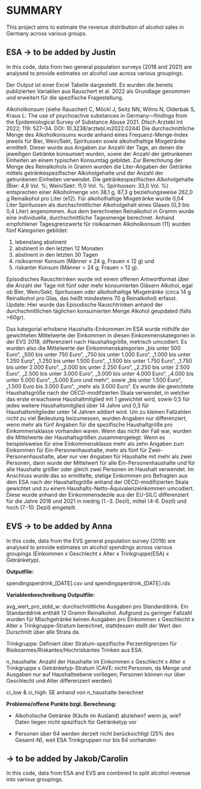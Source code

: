 # SUMMARY

This project aims to estimate the revenue distribution of alcohol sales in Germany across various groups.

## ESA -\> to be added by Justin

In this code, data from two general population surveys (2018 and 2021) are analysed to provide estimates on alcohol use across various groupings.

Der Output ist einer Excel Tabelle dargestellt. Es wurden die bereits publizierten Variablen aus Rauschert et al. 2022 als Grundlage genommen und erweitert für die spezifische Fragestellung.

Alkoholkonsum (siehe Rauschert C, Möckl J, Seitz NN, Wilms N, Olderbak S, Kraus L: The use of psychoactive substances in Germany—findings from the Epidemiological Survey of Substance Abuse 2021. Dtsch Arztebl Int 2022; 119: 527–34. DOI: 10.3238/arztebl.m2022.0244) Die durchschnittliche Menge des Alkoholkonsums wurde anhand eines Frequenz-Menge-Index jeweils für Bier, Wein/Sekt, Spirituosen sowie alkoholhaltige Mixgetränke ermittelt. Dieser wurde aus Angaben zur Anzahl der Tage, an denen die jeweiligen Getränke konsumiert wurden, sowie der Anzahl der getrunkenen Einheiten an einem typischen Konsumtag gebildet. Zur Berechnung der Menge des Reinalkohols in Gramm wurden die Liter-Angaben der Getränke mittels getränkespezifischer Alkoholgehalte und der Anzahl der getrunkenen Einheiten verwendet. Die getränkespezifischen Alkoholgehalte (Bier: 4,8 Vol. %; Wein/Sekt: 11,0 Vol. %; Spirituosen: 33,0 Vol. %) entsprechen einer Alkoholmenge von 38,1 g, 87,3 g beziehungsweise 262,0 g Reinalkohol pro Liter (e12). Für alkoholhaltige Mixgetränke wurde 0,04 Liter Spirituosen als durchschnittlicher Alkoholgehalt eines Glases (0,3 bis 0,4 Liter) angenommen. Aus dem berechneten Reinalkohol in Gramm wurde eine individuelle, durchschnittliche Tagesmenge berechnet. Anhand empfohlener Tagesgrenzwerte für risikoarmen Alkoholkonsum (11) wurden fünf Kategorien gebildet:

1)  lebenslang abstinent
2)  abstinent in den letzten 12 Monaten
3)  abstinent in den letzten 30 Tagen
4)  risikoarmer Konsum (Männer ≤ 24 g, Frauen ≤ 12 g) und
5)  riskanter Konsum (Männer \> 24 g; Frauen \> 12 g).

Episodisches Rauschtrinken wurde mit einem offenen Antwortformat über die Anzahl der Tage mit fünf oder mehr konsumierten Gläsern Alkohol, egal ob Bier, Wein/Sekt, Spirituosen oder alkoholhaltige Mixgetränke (circa 14 g Reinalkohol pro Glas, das heißt mindestens 70 g Reinalkohol) erfasst. Update: Hier wurde das Episodische Rauschtrinken anhand der durchschnitllichen täglichen konsumierten Menge Alkohol geupdated (falls \>60gr).

Das kategorial erhobene Haushalts-Einkommen im ESA wurde mithilfe der gewichteten Mittelwerte der Einkommen in diesen Einkommenskategorien in der EVS 2018, differenziert nach Haushaltsgröße, metrisch umcodiert. Es wurden also die Mittelwerte der Einkommenskategorien „bis unter 500 Euro“, „500 bis unter 750 Euro“, „750 bis unter 1.000 Euro“, „1.000 bis unter 1.250 Euro“, „1.250 bis unter 1.500 Euro“, „1.500 bis unter 1.750 Euro“, „1.750 bis unter 2.000 Euro“, „2.000 bis unter 2.250 Euro“, „2.250 bis unter 2.500 Euro“, „2.500 bis unter 3.000 Euro“, „3.000 bis unter 4.000 Euro“, „4.000 bis unter 5.000 Euro“, „5.000 Euro und mehr“, sowie „bis unter 1.500 Euro“, „1.500 Euro bis 3.000 Euro“, „mehr als 3.000 Euro“. Es wurde die gewichtete Haushaltsgröße nach der OECD-modifzierten Skala verwendet, in welcher das erste erwachsene Haushaltmitglied mit 1 gewichtet wird, sowie 0,5 für jedes weitere Haushaltsmitglied über 14 Jahre und 0,3 für Haushaltsmitglieder unter 14 Jahren addiert wird. Um zu kleinen Fallzahlen nicht zu viel Bedeutung beizumessen, wurden Angaben nur differenziert, wenn mehr als fünf Angaben für die spezifische Haushaltgröße pro Einkommensklasse vorhanden waren. Wenn das nicht der Fall war, wurden die Mittelwerte der Haushaltsgrößen zusammengelegt. Wenn es beispielsweise für eine Einkommensklasse mehr als zehn Angaben zum Einkommen für Ein-Personenhaushalte, mehr als fünf für Zwei-Personenhaushalte, aber nur vier Angaben für Haushalte mit mehr als zwei Personen, dann wurde der Mittelwert für alle Ein-Personenhaushalte und für alle Haushalte größer oder gleich zwei Personen im Haushalt verwendet. Im Anschluss wurde das so ermittelte, stetige Einkommen pro Befragten aus dem ESA nach der Haushaltsgröße anhand der OECD-modifizierten Skala gewichtet und zu einem Haushalts-Netto-Äquivalenzeinkommen umcodiert. Diese wurde anhand der Einkommensdezile aus der EU-SILC differenziert für die Jahre 2018 und 2021 in niedrig (1.-3. Dezil), mittel (4-6. Dezil) und hoch (7.-10. Dezil) eingeteilt.

## EVS -\> to be added by Anna

In this code, data from the EVS general population survey (2018) are analysed to provide estimates on alcohol spendings across various groupings (Einkommen x Geschlecht x Alter x Trinkgruppe(ESA) x Getränketyp).

**Outputfile:**

spendingsperdrink\_[DATE].csv und spendingsperdrink\_[DATE].rds

**Variablenbeschreibung Outputfile:**

avg_wert_pro_stdd_w: durchschnittliche Ausgaben pro Standarddrink. Ein Standarddrink enthält 12 Gramm Reinalkohol. Aufgrund zu geringer Fallzahl wurden für Mischgetränke keinen Ausgaben pro Einkommen x Geschlecht x Alter x Trinkgruppe-Stratum berechnet, stattdessen stellt der Wert den Durschnitt über alle Strata da.

Trinkgruppe: Definiert über Stratum-spezifische Perzentilgrenzen für Risikoarmes/Riskantes/Hochriskantes Trinken aus ESA.

n_haushalte: Anzahl der Haushalte im Einkommen x Geschlecht x Alter x Trinkgruppe x Getränketyp-Stratum (CAVE: nicht Personen, da Menge und Ausgaben nur auf Haushaltsebene vorliegen; Personen können nur über Geschlecht und Alter differenziert werden)

ci_low & ci_high: SE anhand von n_haushalte berechnet

**Probleme/offene Punkte bzgl. Berechnung:**

-   Alkoholische Getränke (Käufe im Ausland) abziehen? wenn ja, wie? Daten liegen nicht spezifisch für Getränketyp vor

-   Personen über 64 werden derzeit nicht berücksichtigt (25% des Gesamt-N), weil ESA Trinkgruppen nur bis 64 vorhanden

## -\> to be added by Jakob/Carolin

In this code, data from ESA and EVS are combined to split alcohol revenue into various groupings.
